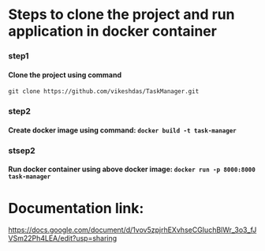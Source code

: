# Steps to clone the project and run application in docker container

### step1
#### Clone the project using command 
` git clone https://github.com/vikeshdas/TaskManager.git `

### step2 
#### Create docker image using command:  `docker build -t task-manager`

### stsep2
#### Run docker container using above docker image: `docker run -p 8000:8000 task-manager`

# Documentation link: 

https://docs.google.com/document/d/1vov5zpjrhEXvhseCGIuchBlWr_3o3_fJVSm22Ph4LEA/edit?usp=sharing
